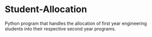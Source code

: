 # Student-Allocation
Python program that handles the allocation of first year engineering students into their respective second year programs.
